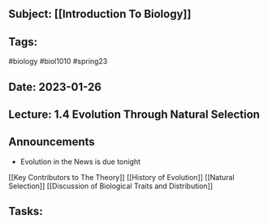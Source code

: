 ## Subject: [[Introduction To Biology]]
## Tags:
#biology #biol1010 #spring23 
## Date: 2023-01-26
## Lecture: 1.4 Evolution Through Natural Selection

## Announcements
- Evolution in the News is due tonight

[[Key Contributors to The Theory]]
[[History of Evolution]]
[[Natural Selection]]
[[Discussion of Biological Traits and Distribution]]

## Tasks: